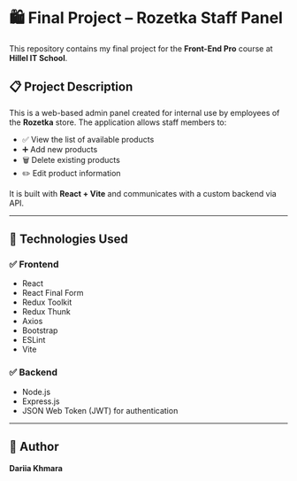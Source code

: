 # 🛍️ Final Project – Rozetka Staff Panel

This repository contains my final project for the **Front-End Pro** course at **Hillel IT School**.

## 📋 Project Description

This is a web-based admin panel created for internal use by employees of the **Rozetka** store. The application allows staff members to:

- ✅ View the list of available products  
- ➕ Add new products  
- 🗑️ Delete existing products  
- ✏️ Edit product information  

It is built with **React + Vite** and communicates with a custom backend via API.

---

## 🚀 Technologies Used

### ✅ Frontend
- React  
- React Final Form  
- Redux Toolkit  
- Redux Thunk  
- Axios  
- Bootstrap  
- ESLint  
- Vite  

### ✅ Backend
- Node.js  
- Express.js  
- JSON Web Token (JWT) for authentication  

---

## 🧠 Author

**Dariia Khmara**  
